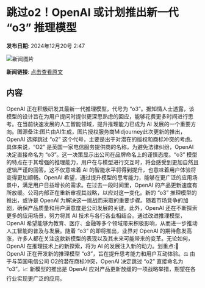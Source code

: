 # 跳过o2！OpenAI 或计划推出新一代 “o3” 推理模型

**发布日期**: 2024年12月20号 2:47

![新闻图片](https://pic.chinaz.com/picmap/202408081517305964_2.jpg)

**新闻链接**: [点击查看原文](https://www.aibase.com/zh/news/14140)

## 内容

OpenAI 正在积极研发其最新一代推理模型，代号为 “o3”。据知情人士透露，该模型的设计旨在为用户提问时提供更深思熟虑的回应，能够花费更多时间进行思考。在当前快速发展的人工智能领域，提升推理能力已成为 AI 发展的一个重要方向。图源备注:图片由AI生成，图片授权服务商Midjourney此次更新的推出，OpenAI 选择跳过 “o2” 这个代号，主要是出于对潜在的版权和商标冲突的考虑。具体来说，“O2” 是英国一家电信服务提供商的名称，为避免法律纠纷，OpenAI 决定直接命名为 “o3”。这一决策显示出公司在品牌命名上的谨慎态度。“o3” 模型的特点在于其增强的推理能力，用户在与模型进行交互时，将会感受到更加自然且逻辑严谨的回答。这不仅意味着 AI 的智能水平将得到提升，也意味着用户体验将变得更加顺畅。OpenAI 希望，通过提升模型的思考能力，能够在更广泛的应用场景中，满足用户日益增长的需求。在过去一段时间里，OpenAI 的产品更新速度有所放缓。公司内部正在重新审视其战略，以应对这一变化。新的 “o3” 推理模型的推出，或许是 OpenAI 为解决这一挑战而采取的重要步骤。随着市场竞争的加剧，确保产品质量和用户满意度是公司发展的关键。此外，OpenAI 还在不断探索更多的应用场景，努力将其 AI 技术与各行各业相结合。通过改进推理模型，OpenAI 希望能够为教育、医疗、金融等多个领域带来积极影响，从而进一步推动人工智能的普及与发展。随着 “o3” 的即将推出，业界对 OpenAI 的期待愈发高涨，许多人都在关注这款新模型的表现以及其未来可能带来的变革。无论如何，OpenAI 在推理技术上的新探索，将为 AI 的发展注入新的动力。划重点:🌟 OpenAI 正在开发新的推理模型 “o3”，旨在提升思考能力和用户互动体验。⚖️ 由于与英国电信公司 O2的潜在商标冲突，OpenAI 决定跳过 “o2” 直接命名为 “o3”。📈 新模型的推出是 OpenAI 应对产品更新放缓的一项战略举措，期望在各行业实现更广泛的应用。
